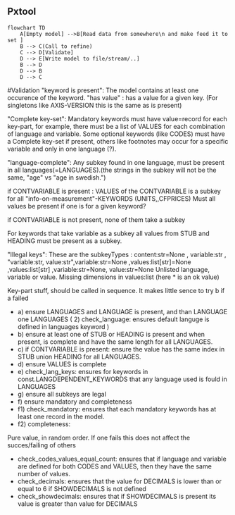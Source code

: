 ## Pxtool
```mermaid
flowchart TD
    A[Empty model] -->B[Read data from somewhere\n and make feed it to set ]
    B --> C(Call to refine)
    C --> D[Validate]
    D --> E[Write model to file/stream/..]
    B --> D
    D --> B
    D --> C
``` 
#Validation
"keyword is present": The model contains at least one occurence of the keyword.
"has value" : has a value for a given key. (For singletons like AXIS-VERSION this is the same as is present) 

"Complete key-set": 
Mandatory keywords must have value=record for each key-part, for example, there must be a list of VALUES for each combination of language and variable. 
Some optional keywords (like CODES) must have a Complete key-set if present, others like footnotes may occur for a specific variable and only in one language (?).

"language-complete": Any subkey found in one language, must be present in all languages(=LANGUAGES).(the strings in the subkey will not be the same, "age" vs "age in swedish.")

if CONTVARIABLE is present :
   VALUES of the CONTVARIABLE is a subkey for all "info-on-measurement"-KEYWORDS (UNITS,,CFPRICES)
   Must all values be present if one is for a given keyword?
      
   if  CONTVARIABLE is not present, none of them take a subkey 
   
For keywords that take variable as a subkey all values from STUB and HEADING must be present as a subkey.

"Illegal keys":
These are the subkeyTypes :  content:str=None , variable:str , "variable:str, value:str",variable:str=None ,values:list[str]=None ,values:list[str] ,variable:str=None, value:str=None
Unlisted language, variable or value. Missing dimensions in values:list (here * is an ok value)


Key-part stuff, should be called in sequence.  It makes little sence to try b if a failed
- a) ensure LANGUAGES and LANGUAGE is present, and than LANGUAGE one LANGUAGES  (  2) check_language: ensures default languge is defined in languages keyword )
- b) ensure at least one of STUB or HEADING is present and when present, is complete and have the same length for all LANGUAGES.
- c) if CONTVARIABLE is present: ensure the value has the same index in STUB union HEADING for all LANGUAGES.
- d) ensure VALUES is complete
- e) check_lang_keys: ensures for keywords in const.LANGDEPENDENT_KEYWORDS that any language used is fould in LANGUAGES
- g) ensure all subkeys are legal
- f) ensure mandatory and completeness   
- f1) check_mandatory: ensures that each mandatory keywords has at least one record in the model.
- f2) completeness:

Pure value, in random order. If one fails this does not affect the succes/failing of others
- check_codes_values_equal_count: ensures that if language and variable are defined for both CODES and VALUES, then they have the same number of values.
- check_decimals: ensures that the value for DECIMALS is lower than or equal to 6 if SHOWDECIMALS is not defined
- check_showdecimals: ensures that if SHOWDECIMALS is present its value is greater than value for DECIMALS




   
  
